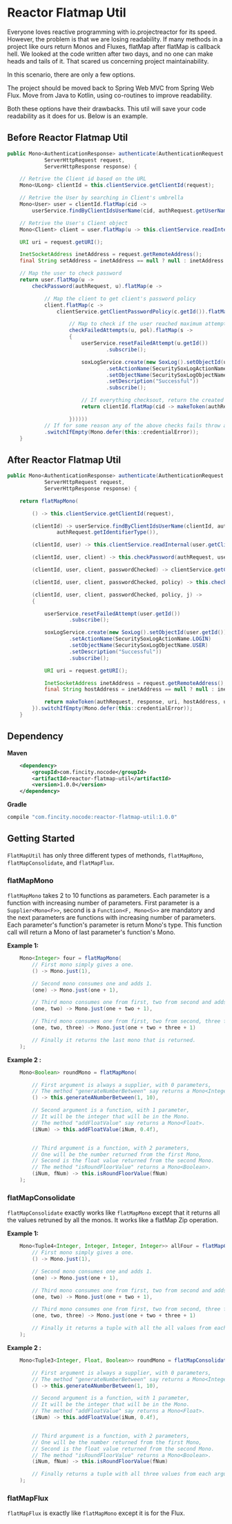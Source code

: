 # Reactor Flatmap Util

Everyone loves reactive programming with io.projectreactor for its speed. However, the problem is that we are losing readability. If many methods in a project like ours return Monos and Fluxes, flatMap after flatMap is callback hell. We looked at the code written after two days, and no one can make heads and tails of it. That scared us concerning project maintainability.

In this scenario, there are only a few options.

The project should be moved back to Spring Web MVC from Spring Web Flux.
Move from Java to Kotlin, using co-routines to improve readability.

Both these options have their drawbacks. This util will save your code readability as it does for us. Below is an example.

## Before Reactor Flatmap Util

```java
public Mono<AuthenticationResponse> authenticate(AuthenticationRequest authRequest,
            ServerHttpRequest request,
	        ServerHttpResponse response) {

    // Retrive the Client id based on the URL
    Mono<ULong> clientId = this.clientService.getClientId(request);

    // Retrive the User by searching in Client's umbrella
    Mono<User> user = clientId.flatMap(cid ->
        userService.findByClientIdsUserName(cid, authRequest.getUserName(), authRequest.getIdentifierType()));

    // Retrive the User's Client object
    Mono<Client> client = user.flatMap(u -> this.clientService.readInternal(u.getClientId()));

    URI uri = request.getURI();

    InetSocketAddress inetAddress = request.getRemoteAddress();
    final String setAddress = inetAddress == null ? null : inetAddress.getHostString();

    // Map the user to check password
    return user.flatMap(u ->
        checkPassword(authRequest, u).flatMap(e ->

            // Map the client to get client's password policy
            client.flatMap(c ->
                clientService.getClientPasswordPolicy(c.getId()).flatMap(pol ->

                    // Map to check if the user reached maximum attempts based on the policy
                    checkFailedAttempts(u, pol).flatMap(s ->
                    {
                        userService.resetFailedAttempt(u.getId())
                                .subscribe();

                        soxLogService.create(new SoxLog().setObjectId(u.getId())
                                .setActionName(SecuritySoxLogActionName.LOGIN)
                                .setObjectName(SecuritySoxLogObjectName.USER)
                                .setDescription("Successful"))
                                .subscribe();

                        // If everything checksout, return the created token
                        return clientId.flatMap(cid -> makeToken(authRequest, response, uri, setAddress, u, c, cid));

                    })))))
            // If for some reason any of the above checks fails throw a credential error
            .switchIfEmpty(Mono.defer(this::credentialError));
	}
```

## After Reactor Flatmap Util

```java
public Mono<AuthenticationResponse> authenticate(AuthenticationRequest authRequest,
            ServerHttpRequest request,
	        ServerHttpResponse response) {

    return flatMapMono(

        () -> this.clientService.getClientId(request),

        (clientId) -> userService.findByClientIdsUserName(clientId, authRequest.getUserName(),
                authRequest.getIdentifierType()),

        (clientId, user) -> this.clientService.readInternal(user.getClientId()),

        (clientId, user, client) -> this.checkPassword(authRequest, user),

        (clientId, user, client, passwordChecked) -> clientService.getClientPasswordPolicy(client.getId()),

        (clientId, user, client, passwordChecked, policy) -> this.checkFailedAttempts(user, policy),

        (clientId, user, client, passwordChecked, policy, j) ->
        {

            userService.resetFailedAttempt(user.getId())
                    .subscribe();

            soxLogService.create(new SoxLog().setObjectId(user.getId())
                    .setActionName(SecuritySoxLogActionName.LOGIN)
                    .setObjectName(SecuritySoxLogObjectName.USER)
                    .setDescription("Successful"))
                    .subscribe();

            URI uri = request.getURI();

            InetSocketAddress inetAddress = request.getRemoteAddress();
            final String hostAddress = inetAddress == null ? null : inetAddress.getHostString();

            return makeToken(authRequest, response, uri, hostAddress, user, client, clientId);
        }).switchIfEmpty(Mono.defer(this::credentialError));
	}
```

## Dependency

**Maven**

```xml
    <dependency>
        <groupId>com.fincity.nocode</groupId>
        <artifactId>reactor-flatmap-util</artifactId>
        <version>1.0.0</version>
    </dependency>
```

**Gradle**

```gradle
compile "com.fincity.nocode:reactor-flatmap-util:1.0.0"
```

## Getting Started

`FlatMapUtil` has only three different types of methonds, `flatMapMono`, `flatMapConsolidate`, and `flatMapFlux`.

### flatMapMono

`flatMapMono` takes 2 to 10 functions as parameters. Each parameter is a function with increasing number of parameters. First parameter is a `Supplier<Mono<F>>`, second is a `Function<F, Mono<S>>` are mandatory and the next parameters are functions with increasing number of parameters. Each parameter's function's parameter is return Mono's type. This function call will return a Mono of last parameter's function's Mono.

**Example 1:**

```Java
    Mono<Integer> four = flatMapMono(
        // First mono simply gives a one.
        () -> Mono.just(1),

        // Second mono consumes one and adds 1.
        (one) -> Mono.just(one + 1),

        // Third mono consumes one from first, two from second and adds 1.
        (one, two) -> Mono.just(one + two + 1),

        // Third mono consumes one from first, two from second, three from third and adds 1.
        (one, two, three) -> Mono.just(one + two + three + 1)

        // Finally it returns the last mono that is returned.
    );
```

**Example 2 :**

```Java
    Mono<Boolean> roundMono = flatMapMono(

        // First argument is always a supplier, with 0 parameters,
        // The method "generateNumberBetween" say returns a Mono<Integer>.
        () -> this.generateANumberBetween(1, 10),

        // Second argument is a function, with 1 parameter,
        // It will be the integer that will be in the Mono.
        // The method "addFloatValue" say returns a Mono<Float>.
        (iNum) -> this.addFloatValue(iNum, 0.4f),


        // Third argument is a function, with 2 parameters,
        // One will be the number returned from the first Mono,
        // Second is the float value returned from the second Mono.
        // The method "isRoundFloorValue" returns a Mono<Boolean>.
        (iNum, fNum) -> this.isRoundFloorValue(fNum)
    );
```

### flatMapConsolidate

`flatMapConsolidate` exactly works like `flatMapMono` except that it returns all the values retruned by all the monos. It works like a flatMap Zip operation.

**Example 1:**

```Java
    Mono<Tuple4<Integer, Integer, Integer, Integer>> allFour = flatMapConsolidate(
        // First mono simply gives a one.
        () -> Mono.just(1),

        // Second mono consumes one and adds 1.
        (one) -> Mono.just(one + 1),

        // Third mono consumes one from first, two from second and adds 1.
        (one, two) -> Mono.just(one + two + 1),

        // Third mono consumes one from first, two from second, three from third and adds 1.
        (one, two, three) -> Mono.just(one + two + three + 1)

        // Finally it returns a tuple with all the all values from each argument.
    );
```

**Example 2 :**

```Java
    Mono<Tuple3<Integer, Float, Boolean>> roundMono = flatMapConsolidate(

        // First argument is always a supplier, with 0 parameters,
        // The method "generateNumberBetween" say returns a Mono<Integer>.
        () -> this.generateANumberBetween(1, 10),

        // Second argument is a function, with 1 parameter,
        // It will be the integer that will be in the Mono.
        // The method "addFloatValue" say returns a Mono<Float>.
        (iNum) -> this.addFloatValue(iNum, 0.4f),


        // Third argument is a function, with 2 parameters,
        // One will be the number returned from the first Mono,
        // Second is the float value returned from the second Mono.
        // The method "isRoundFloorValue" returns a Mono<Boolean>.
        (iNum, fNum) -> this.isRoundFloorValue(fNum)

        // Finally returns a tuple with all three values from each argument.
    );
```

### flatMapFlux

`flatMapFlux` is exactly like `flatMapMono` except it is for the Flux.
